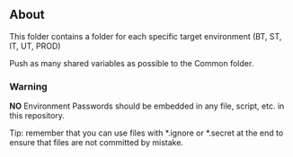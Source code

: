 ## About ##

This folder contains a folder for each specific target environment (BT, ST, IT, UT, PROD)

Push as many shared variables as possible to the Common folder. 

### Warning ###

**NO** Environment Passwords should be embedded in any file, script, etc. in this repository.

Tip: remember that you can use files with *.ignore or *.secret at the end to ensure that files are not committed by mistake.